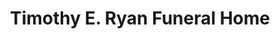 ---
title: "Timothy E. Ryan Funeral Home"
url: /toms-river/timothy-e-ryan-funeral-home/
shop: funeral directors
---